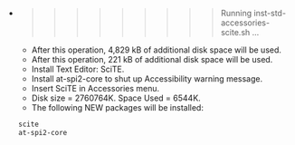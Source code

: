 * >>>>>>>>> Running inst-std-accessories-scite.sh ...
  * After this operation, 4,829 kB of additional disk space will be used.
  * After this operation, 221 kB of additional disk space will be used.
  * Install Text Editor: SciTE.
  * Install at-spi2-core to shut up Accessibility warning message.
  * Insert SciTE in Accessories menu.
  * Disk size = 2760764K. Space Used = 6544K.
  * The following NEW packages will be installed:
  ```bash
  scite
  at-spi2-core
  ```
